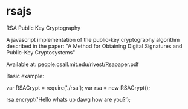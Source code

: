 rsajs
=====

RSA Public Key Cryptography

A javascript implementation of the public-key cryptography algorithm described in the paper: 
"A Method for Obtaining Digital Signatures and Public-Key Cryptosystems" 

Available at:  people.csail.mit.edu/rivest/Rsapaper.pdf

Basic example:

var RSACrypt = require('./rsa');
var rsa = new RSACrypt();

rsa.encrypt('Hello whats up dawg how are you?');

